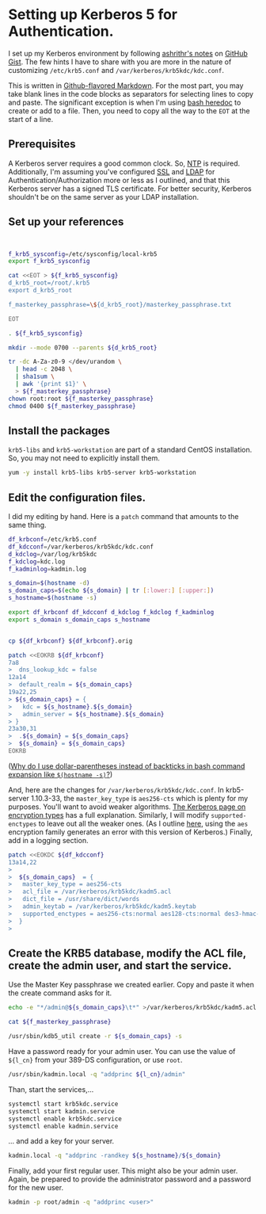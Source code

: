 # Setting up Kerberos 5 for Authentication.


I set up my Kerberos environment by following [ashrithr's notes][ashrithr] on [GitHub Gist][ggist]. The few hints I have to share with you are more in the nature of customizing `/etc/krb5.conf` and `/var/kerberos/krb5kdc/kdc.conf`.
 
This is written in [Github-flavored Markdown][gmd]. For the most part, you may take blank lines in the code blocks as separators for selecting lines to copy and paste. The significant exception is when I'm using [bash heredoc][heredoc] to create or add to a file. Then, you need to copy all the way to the `EOT` at the start of a line.

[ashrithr]: https://gist.github.com/ashrithr/4767927948eca70845db
[ggist]: https://gist.github.com/
[gmd]: https://help.github.com/articles/github-flavored-markdown
[heredoc]: http://www.tldp.org/LDP/abs/html/here-docs.html


## Prerequisites

A Kerberos server requires a good common clock. So, [NTP][] is required. Additionally, I'm assuming you've configured [SSL][ssldir] and [LDAP][ldapdir] for Authentication/Authorization more or less as I outlined, and that this Kerberos server has a signed TLS certificate.  For better security, Kerberos shouldn't be on the same server as your LDAP installation.

[NTP]: https://access.redhat.com/documentation/en-US/Red_Hat_Enterprise_Linux/7/html/System_Administrators_Guide/ch-Configuring_NTP_Using_the_chrony_Suite.html
[ssldir]: https://github.com/dafydd2277/systemAdmin/tree/master/ssl
[ldapdir]: https://github.com/dafydd2277/systemAdmin/tree/master/ldap


## Set up your references

```bash


f_krb5_sysconfig=/etc/sysconfig/local-krb5
export f_krb5_sysconfig

cat <<EOT > ${f_krb5_sysconfig}
d_krb5_root=/root/.krb5
export d_krb5_root

f_masterkey_passphrase=\${d_krb5_root}/masterkey_passphrase.txt

EOT

. ${f_krb5_sysconfig}

mkdir --mode 0700 --parents ${d_krb5_root}

tr -dc A-Za-z0-9 </dev/urandom \
  | head -c 2048 \
  | sha1sum \
  | awk '{print $1}' \
  > ${f_masterkey_passphrase}
chown root:root ${f_masterkey_passphrase}
chmod 0400 ${f_masterkey_passphrase}

```


## Install the packages

`krb5-libs` and `krb5-workstation` are part of a standard CentOS installation. So, you may not need to explicitly install them.

```bash
yum -y install krb5-libs krb5-server krb5-workstation

```

## Edit the configuration files.

I did my editing by hand. Here is a `patch` command that amounts to the same thing.

```bash
df_krbconf=/etc/krb5.conf
df_kdcconf=/var/kerberos/krb5kdc/kdc.conf
d_kdclog=/var/log/krb5kdc
f_kdclog=kdc.log
f_kadminlog=kadmin.log

s_domain=$(hostname -d)
s_domain_caps=$(echo ${s_domain} | tr [:lower:] [:upper:])
s_hostname=$(hostname -s)

export df_krbconf df_kdcconf d_kdclog f_kdclog f_kadminlog
export s_domain s_domain_caps s_hostname


cp ${df_krbconf} ${df_krbconf}.orig

patch <<EOKRB ${df_krbconf}
7a8
>  dns_lookup_kdc = false
12a14
>  default_realm = ${s_domain_caps}
19a22,25
> ${s_domain_caps} = {
>   kdc = ${s_hostname}.${s_domain}
>   admin_server = ${s_hostname}.${s_domain}
> }
23a30,31
>  .${s_domain} = ${s_domain_caps}
>  ${s_domain} = ${s_domain_caps}
EOKRB

```

([Why do I use dollar-parentheses instead of backticks in bash command expansion like `$(hostname -s)`?][faq082])

And, here are the changes for `/var/kerberos/krb5kdc/kdc.conf`. In krb5-server 1.10.3-33, the `master_key_type` is `aes256-cts` which is plenty for my purposes. You'll want to avoid weaker algorithms. [The Kerberos page on encryption types][krb5enctypes] has a full explanation. Similarly, I will modify `supported-enctypes` to leave out all the weaker ones. (As I outline [here][superuser], using the `aes` encryption family generates an error with this version of Kerberos.) Finally, add in a logging section.

```bash
patch <<EOKDC ${df_kdcconf}
13a14,22
> 
>  ${s_domain_caps}  = {
>   master_key_type = aes256-cts
>   acl_file = /var/kerberos/krb5kdc/kadm5.acl
>   dict_file = /usr/share/dict/words
>   admin_keytab = /var/kerberos/krb5kdc/kadm5.keytab
>   supported_enctypes = aes256-cts:normal aes128-cts:normal des3-hmac-sha1:normal arcfour-hmac:normal camellia256-cts:normal camellia128-cts:normal des-hmac-sha1:normal
>  }
> 

```

[faq082]: http://mywiki.wooledge.org/BashFAQ/082
[krb5enctypes]: http://web.mit.edu/kerberos/krb5-current/doc/admin/conf_files/kdc_conf.html#encryption-types
[superuser]: http://superuser.com/questions/849798/kdb5-util-create-fails-with-an-error


## Create the KRB5 database, modify the ACL file, create the admin user, and start the service.

Use the Master Key passphrase we created earlier. Copy and paste it when the create command asks for it.

```bash
echo -e "*/admin@${s_domain_caps}\t*" >/var/kerberos/krb5kdc/kadm5.acl

cat ${f_masterkey_passphrase}

/usr/sbin/kdb5_util create -r ${s_domain_caps} -s


```

Have a password ready for your admin user. You can use the value of `${l_cn}` from your 389-DS configuration, or use `root`.

```bash
/usr/sbin/kadmin.local -q "addprinc ${l_cn}/admin"

```

Than, start the services,...

```bash
systemctl start krb5kdc.service
systemctl start kadmin.service
systemctl enable krb5kdc.service
systemctl enable kadmin.service

```

... and add a key for your server.

```bash
kadmin.local -q "addprinc -randkey ${s_hostname}/${s_domain}

```

Finally, add your first regular user. This might also be your admin user. Again, be prepared to provide the administrator password and a password for the new user.

```bash
kadmin -p root/admin -q "addprinc <user>"

```

